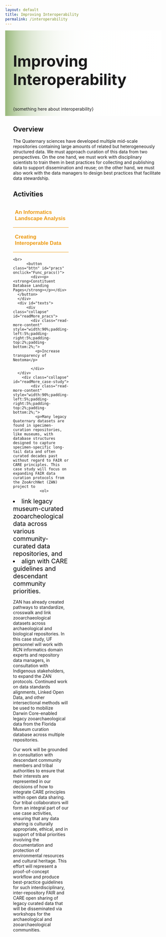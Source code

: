 ```yaml
---
layout: default
title: Improving Interoperability
permalink: /interoperability
---
```


<style>
  @media print, screen and (max-width:480px) {
   #heading-left {
      padding-bottom: 0%;
      }
}
  li {
  font-size:20px;
  color:#000;
  }
.collapse {
  display: none;
  top: 63px;
  z-index:10000;
  box-shadow: 0px 8px 16px 0px rgba(0,0,0,0.2);
 /* margin-bottom:5%; */
}

.show_b {
  display: grid;
  grid-template-rows: auto;
  width: 90%;
  
}

  .bttn {
  background-color:transparent;
  cursor:pointer;
  border: 0;
  border-bottom:1px solid #ec970b;
  padding-top:1%;
  font-size:17px;
  text-align:left;
  margin-bottom:1%;
  }
  
  .bttn:hover {
  background-color:#faf3e8;
  }

    .bttn:hover p {
  font-weight:bold;
  }
  
  .bttn:hover strong {
  font-weight:900;
  }
  
  strong {
  color:#ec970b;
  }
  
  .bttn_show {
  border: 2.5px solid #ec970b;
  background-color:#faf3e8;
  }

  .bttn_show p {
  font-weight:bold;
  }
  
  .bttn_show strong {
  font-weight:900;
  }

  
  .show_b {
  <!-- width:150%; -->
  }
  
  #cap {
  display:none;
  background-color: #fff;
  position: absolute;
  max-width:180px;
  border: 1px solid #ec970b;
  padding: 1%;
  margin-left: 2%;
  width:86%;
  z-index:10000;
  }
  
  #quilter:hover #cap {
  display:block;
  }
    
  .read-more-content {
  background-color: #fff;
  }
  
  @media print,screen and (max-width: 680px) {
  .read-more-content p {
  font-size: 0.15em;
  }
  }
  
  @media print, screen and (max-width: 720px) {
  .show_b {
  <!-- width:200%; -->
  }
  }

   @media print, screen and (max-width: 860px) {
  .show_b {
  width:95%;}
  }

  
    #heading-image {
  <!-- width:120%; -->
  }
  
      @media print, screen and (max-width: 660px) {
  #heading-image {
  width:90%;}
  }
  
 #main-text {
  <!-- width: 200%; -->
  position: relative;
  } 
  
  #fair-des {
  width:100%;
  margin-left: -20%;
  }
  
 @media print, screen and (max-width: 1300px) {
  #main-text {
  <!-- width: 170%; -->
  } 
  }

  
 @media print, screen and (max-width: 1215px) {
    #fair-des {
  width:100%;
  margin-left: -10%;
  }
  }
  
   @media print, screen and (max-width: 1180px) {
  #main-text {
  <!-- width: 150%; -->
  } 
  
    #fair-des {
  width:100%;
  margin-left: -5%;
  }
  }
  
     @media print, screen and (max-width: 1089px) {
  #main-text {
  <!-- width: 130%; -->
  } 
  
    #fair-des {
  width:100%;
  margin-left: 0%;
  }
  }
  
       @media print, screen and (max-width: 980px) {
  #main-text {
  <!-- width: 110%; -->
  } 
  }

         @media print, screen and (max-width: 890px) {
  #main-text {
  width: 100%;
  } 
  }
  
  </style>
  
<div class="text-block-main" style="display:grid;grid-template-columns: auto; margin-right:0px; width:100%;">
  
<div class="text-block-right" style="display:grid;background-image:linear-gradient(to left, #fff, 90%, #97b779);padding:0;align-content:center;justify-content:space-between;" id="headingblock">
    <div class="text-block-right" style="display:grid;grid-template-rows:auto auto;background-color:transparent;padding-left:5%;align-content:center;width:95%;position:relative;" id="heading-left">
      <h1 id="title" style="font-size:calc(20px + 3vw);">Improving Interoperability</h1>
      <p style="align-self:start;padding-top:10px;" id="describe">{something here about interoperability}</p>
    </div>

  </div>
  <div class="text-block-right" style="display:grid;width:95%;padding-left:5%;justify-content:space-between;">
    <div>
    <h2>Overview</h2>
    <div id="main-text">
      <p>The Quaternary sciences have developed multiple mid-scale repositories containing large amounts of related but heterogeneously structured data. We must approach curation of this data from two perspectives. On the one hand, we must work with disciplinary scientists to train them in best practices for collecting and publishing data to support dissemination and reuse; on the other hand, we must also work with the data  managers to design best practices that facilitate data stewardship.</p>
      <h2>Activities</h2> 
      <div style="display:grid;grid-template-columns:1fr 2fr;">
        <div id="buttons">
        <button class="bttn" id="info-landscape" onclick="Func_infolandscape()">
            <div><p><strong>An Informatics Landscape Analysis</strong></p></div>
</button>
      
  <br>
          <button class="bttn" id="case-study" onclick="Func_casestudy()"> 
            <div><p><strong>Creating Interoperable Data</strong></p></div>
      </button>
        
    <br>
          <button class="bttn" id="pracs" onclick="Func_pracs()"> 
            <div><p><strong>Constituent Database Landing Pages</strong></p></div>
      </button>
      </div>
      <div id="texts">
          <div class="collapse" id="readMore_pracs">
            <div class="read-more-content" style="width:90%;padding-left:5%;padding-right:5%;padding-top:2%;padding-bottom:2%;">
              <p>Increase transparency of Neotoma</p>

            </div>
      </div>
        <div class="collapse" id="readMore_case-study">
            <div class="read-more-content" style="width:90%;padding-left:5%;padding-right:5%;padding-top:2%;padding-bottom:2%;">
              <p>Many legacy Quaternary datasets are found in specimen-curation repositories, like museums, with database structures designed to capture specimen-specific long-tail data and often curated decades past without regard to FAIR or CARE principles. This case study will focus on expanding FAIR data curation protocols from the ZooArchNet (ZAN) project to 
                <ol>
<li>link legacy museum-curated zooarcheological data across various community-curated data repositories, and</li>
                  <li>align with CARE guidelines and descendant  community priorities.</li></ol></p>
<p>ZAN has already created pathways to standardize, crosswalk and link zooarchaeological datasets across archaeological and biological repositories. In this case study, UF personnel will work with RCN informatics domain experts and repository data managers, in consultation with Indigenous stakeholders, to expand the ZAN protocols. Continued work on data standards alignments, Linked Open Data, and other intersectional methods will  be used to mobilize Darwin Core-enabled legacy zooarchaeological data from the Florida Museum curation database across multiple repositories.</p>
<p>Our work will be grounded in consultation with descendant community members and tribal authorities to ensure that their interests are represented in our decisions of how to integrate CARE principles within open data sharing. Our tribal collaborators will form an integral part of our use case activities, ensuring that any data sharing is culturally appropriate, ethical, and in support of tribal priorities involving the documentation and protection of environmental resources and cultural heritage. This effort will represent a proof-of-concept workflow and produce best-practice guidelines for such interdisciplinary, inter-repository FAIR and CARE open sharing of legacy curated data that will be disseminated via workshops for the archaeological and zooarchaeological communities.  
</p>
            </div>
      </div>
  <div class="collapse" id="readMore_info-landscape">
          <div class="read-more-content" style="width:90%;padding-left:5%;padding-right:5%;padding-top:2%;padding-bottom:2%;">
          <p>The aim of this analysis is to map the current Quaternary informatics landscape, evaluate current interoperability efforts, and recommend best practices going forward, with a focus on several widely used data resources spanning different domains. We will pay special attention to the power dynamics of these relationships: whose standards and best practices dominate, and whose are marginalized? </p>
            <p>We will evaluate 
              <ol>
              <li>the semantic  <i>coverage</i> of each repository (e.g. what data elements are captured by each repository, and what are the  specific meanings of those elements?) </li>
              <li>points of <i>convergence and conflict</i> between repositories (e.g. what data elements overlap and which are fundamentally mismatched?)</li>
              <li>the <i>completeness</i> of records within repositories, and</li>
              <li>points for further curatorial intervention—places where additional data curation could make records more accessible, interoperable, or ethical.</li></ol></p>
          </div>
        </div>
</div>
    </div>
    </div>

  </div>
</div>
</div>
<script>
  function Func_infolandscape() {
  document.getElementById("readMore_info-landscape").classList.toggle("show_b");
  document.getElementById("info-landscape").classList.toggle("bttn_show");

    if (document.getElementById("readMore_pracs").classList.contains("show_b")) {
  document.getElementById("readMore_pracs").classList.toggle("show_b");
  document.getElementById("pracs").classList.toggle("bttn_show");
  }

    if (document.getElementById("readMore_case-study").classList.contains("show_b")) {
  document.getElementById("readMore_case-study").classList.toggle("show_b");
  document.getElementById("case-study").classList.toggle("bttn_show");
  }
    
}


  function Func_casestudy() {
  document.getElementById("readMore_case-study").classList.toggle("show_b");
  document.getElementById("case-study").classList.toggle("bttn_show");

  if (document.getElementById("readMore_pracs").classList.contains("show_b")) {
  document.getElementById("readMore_pracs").classList.toggle("show_b");
  document.getElementById("pracs").classList.toggle("bttn_show");
  }

        if (document.getElementById("readMore_info-landscape").classList.contains("show_b")) {
  document.getElementById("readMore_info-landscape").classList.toggle("show_b");
  document.getElementById("info-landscape").classList.toggle("bttn_show");
  }
    
}



  function Func_pracs() {
  document.getElementById("readMore_pracs").classList.toggle("show_b");
  document.getElementById("pracs").classList.toggle("bttn_show");

    if (document.getElementById("readMore_case-study").classList.contains("show_b")) {
  document.getElementById("readMore_case-study").classList.toggle("show_b");
  document.getElementById("case-study").classList.toggle("bttn_show");
  }

      if (document.getElementById("readMore_info-landscape").classList.contains("show_b")) {
  document.getElementById("readMore_info-landscape").classList.toggle("show_b");
  document.getElementById("info-landscape").classList.toggle("bttn_show");
  }
    
}




</script>
